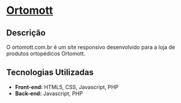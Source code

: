 # [Ortomott](https://www.ortomott.com.br/)

## Descrição
O ortomott.com.br é um site responsivo desenvolvido para a loja de produtos ortopédicos Ortomott.


## Tecnologias Utilizadas
* **Front-end:** HTML5, CSS, Javascript, PHP
* **Back-end:** Javascript, PHP

